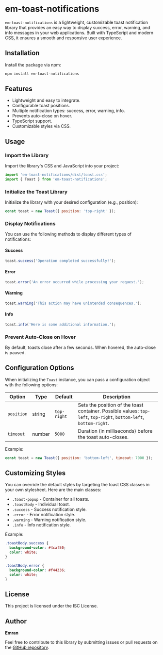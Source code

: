 # em-toast-notifications

`em-toast-notifications` is a lightweight, customizable toast notification library that provides an easy way to display success, error, warning, and info messages in your web applications. Built with TypeScript and modern CSS, it ensures a smooth and responsive user experience.

## Installation

Install the package via npm:

```bash
npm install em-toast-notifications
```

## Features

- Lightweight and easy to integrate.
- Configurable toast positions.
- Multiple notification types: success, error, warning, info.
- Prevents auto-close on hover.
- TypeScript support.
- Customizable styles via CSS.

## Usage

### Import the Library

Import the library's CSS and JavaScript into your project:

```javascript
import 'em-toast-notifications/dist/toast.css';
import { Toast } from 'em-toast-notifications';
```

### Initialize the Toast Library

Initialize the library with your desired configuration (e.g., position):

```javascript
const toast = new Toast({ position: 'top-right' });
```

### Display Notifications

You can use the following methods to display different types of notifications:

#### Success
```javascript
toast.success('Operation completed successfully!');
```

#### Error
```javascript
toast.error('An error occurred while processing your request.');
```

#### Warning
```javascript
toast.warning('This action may have unintended consequences.');
```

#### Info
```javascript
toast.info('Here is some additional information.');
```

### Prevent Auto-Close on Hover

By default, toasts close after a few seconds. When hovered, the auto-close is paused.

## Configuration Options

When initializing the `Toast` instance, you can pass a configuration object with the following options:

| Option    | Type   | Default     | Description                               |
|-----------|--------|-------------|-------------------------------------------|
| `position`| string | `top-right` | Sets the position of the toast container. Possible values: `top-left`, `top-right`, `bottom-left`, `bottom-right`. |
| `timeout` | number | `5000`      | Duration (in milliseconds) before the toast auto-closes. |

Example:

```javascript
const toast = new Toast({ position: 'bottom-left', timeout: 7000 });
```

## Customizing Styles

You can override the default styles by targeting the toast CSS classes in your own stylesheet. Here are the main classes:

- `.toast-popup` - Container for all toasts.
- `.toastBody` - Individual toast.
- `.success` - Success notification style.
- `.error` - Error notification style.
- `.warning` - Warning notification style.
- `.info` - Info notification style.

Example:

```css
.toastBody.success {
  background-color: #4caf50;
  color: white;
}

.toastBody.error {
  background-color: #f44336;
  color: white;
}
```

## License

This project is licensed under the ISC License.

## Author

**Emran**

Feel free to contribute to this library by submitting issues or pull requests on the [GitHub repository](https://github.com/Emran-Ali/toast-notifications).

